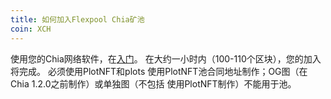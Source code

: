 ```yaml
---
title: 如何加入Flexpool Chia矿池
coin: XCH
---
```


使用您的Chia网络软件，在<a href=”上使用我们的一个池地址加入池https://www.flexpool.io/get-started“>入门</a>。 在大约一小时内（100-110个区块），您的加入将完成。 必须使用PlotNFT和plots 使用PlotNFT池合同地址制作；OG图（在Chia 1.2.0之前制作）或单独图（不包括 使用PlotNFT制作）不能用于池。
